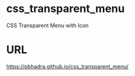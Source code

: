 # css_transparent_menu
CSS Transparent Menu with Icon

# URL
https://pbhadra.github.io/css_transparent_menu/
